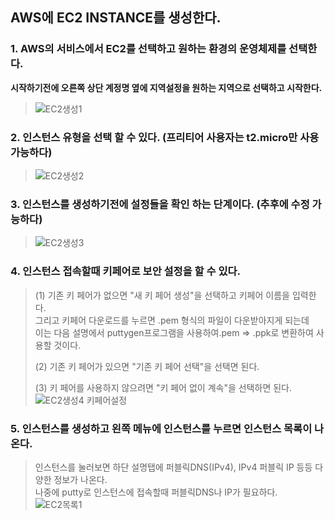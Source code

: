 ## AWS에 EC2 INSTANCE를 생성한다.

### 1. AWS의 서비스에서 EC2를 선택하고 원하는 환경의 운영체제를 선택한다.     
**시작하기전에 오른쪽 상단 계정명 옆에 지역설정을 원하는 지역으로 선택하고 시작한다.**     
>![EC2생성1](https://user-images.githubusercontent.com/28284285/70759890-32e8d200-1d8b-11ea-8efa-e5adbd537834.PNG)       
>      

### 2. 인스턴스 유형을 선택 할 수 있다. (프리티어 사용자는 t2.micro만 사용 가능하다)    
> ![EC2생성2](https://user-images.githubusercontent.com/28284285/70759891-32e8d200-1d8b-11ea-842e-0215ead5ee4b.PNG)
>   

### 3. 인스턴스를 생성하기전에 설정들을 확인 하는 단계이다. (추후에 수정 가능하다)
> ![EC2생성3](https://user-images.githubusercontent.com/28284285/70759892-32e8d200-1d8b-11ea-9dad-04c64b52df05.PNG)     
>    

### 4. 인스턴스 접속할때 키페어로 보안 설정을 할 수 있다.    
> (1) 기존 키 페어가 없으면 "새 키 페어 생성"을 선택하고 키페어 이름을 입력한다.   
> 그리고 키페어 다운로드를 누르면 .pem 형식의 파일이 다운받아지게 되는데   
> 이는 다음 설명에서 puttygen프로그램을 사용하여.pem => .ppk로 변환하여 사용할 것이다.
>    
> (2) 기존 키 페어가 있으면 "기존 키 페어 선택"을 선택면 된다.    
>     
> (3) 키 페어를  사용하지 않으려면 "키 페어 없이 계속"을 선택하면 된다.    
> ![EC2생성4 키페어설정](https://user-images.githubusercontent.com/28284285/70759888-32503b80-1d8b-11ea-809a-27c538ce1b50.PNG)
>  

### 5. 인스턴스를 생성하고 왼쪽 메뉴에 인스턴스를 누르면 인스턴스 목록이 나온다.    
> 인스턴스를 눌러보면 하단 설명탭에 퍼블릭DNS(IPv4), IPv4 퍼블릭 IP 등등 다양한 정보가 나온다.   
> 나중에 putty로 인스턴스에 접속할때 퍼블릭DNS나 IP가 필요하다.    
> ![EC2목록1](https://user-images.githubusercontent.com/28284285/70759893-32e8d200-1d8b-11ea-9f76-cf8fd63f7785.PNG)    
> 
